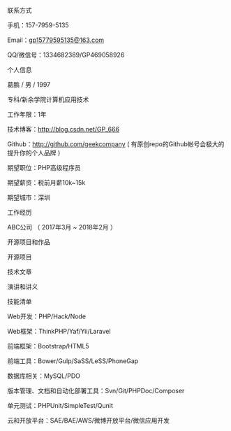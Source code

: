 联系方式

手机：157-7959-5135

Email：gp15779595135@163.com

QQ/微信号：1334682389/GP469058926

个人信息

葛鹏  / 男 / 1997

专科/新余学院计算机应用技术

工作年限：1年

技术博客：http://blog.csdn.net/GP_666

Github：http://github.com/geekcompany ( 有原创repo的Github帐号会极大的提升你的个人品牌 )

期望职位：PHP高级程序员

期望薪资：税前月薪10k~15k

期望城市：深圳

工作经历



ABC公司 （ 2017年3月 ~ 2018年2月 ）







开源项目和作品

开源项目

技术文章

演讲和讲义

技能清单

Web开发：PHP/Hack/Node

Web框架：ThinkPHP/Yaf/Yii/Laravel

前端框架：Bootstrap/HTML5

前端工具：Bower/Gulp/SaSS/LeSS/PhoneGap

数据库相关：MySQL/PDO

版本管理、文档和自动化部署工具：Svn/Git/PHPDoc/Composer

单元测试：PHPUnit/SimpleTest/Qunit

云和开放平台：SAE/BAE/AWS/微博开放平台/微信应用开发

